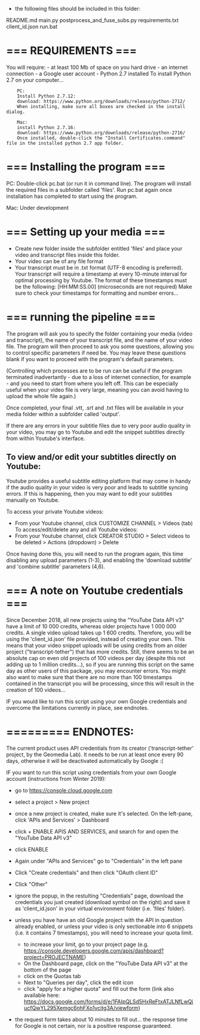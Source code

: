- the following files should be included in this folder:

README.md
main.py
postprocess_and_fuse_subs.py
requirements.txt
client_id.json
run.bat

=== REQUIREMENTS ===
====================

You will require:
	- at least 100 Mb of space on you hard drive
	- an internet connection
	- a Google user account
	- Python 2.7 installed
		To install Python 2.7 on your computer...
		
		PC:
		Install Python 2.7.12:
		download: https://www.python.org/downloads/release/python-2712/
		When installing, make sure all boxes are checked in the install dialog.
		
		Mac:
		install Python 2.7.16:
		download: https://www.python.org/downloads/release/python-2716/
		Once installed, double-click the "Install Certificates.command" file in the installed python 2.7 app folder.


=== Installing the program ===
==============================

PC:
Double-click pc.bat (or run it in command line). The program will install the required files in a subfolder called 'files'. Run pc.bat again once installation has completed to start using the program.

Mac:
Under development


=== Setting up your media ===
=============================

- Create new folder inside the subfolder entitled 'files' and place your video and transcript files inside this folder.
- Your video can be of any file format
- Your transcript must be in .txt format (UTF-8 encoding is preferred).
	Your transcript will require a timestamp at every 10-minute interval for optimal processing by Youtube.
	The format of these timestamps must be the following: [HH:MM:SS.00] (microseconds are not required)
		Make sure to check your timestamps for formatting and number errors...

	
=== running the pipeline ===
============================

The program will ask you to specify the folder containing your media (video and transcript), the name of your transcript file, and the name of your video file. The program will then proceed to ask you some questions, allowing you to control specific parameters if need be. You may leave these questions blank if you want to proceed with the program's default parameters.

(Controlling which processes are to be run can be useful if the program terminated inadvertantly - due to a loss of internet connection, for example - and you need to start from where you left off. This can be especially useful when your video file is very large, meaning you can avoid having to upload the whole file again.)

Once completed, your final .vtt, .srt and .txt files will be available in your media folder within a subfolder called 'output'.

If there are any errors in your subtitle files due to very poor audio quality in your video, you may go to Youtube and edit the snippet subtitles directly from within Youtube's interface.

To view and/or edit your subtitles directly on Youtube:
---------------------------------------------

Youtube provides a useful subtitle editing platform that may come in handy if the audio quality in your video is very poor and leads to subtitle syncing errors. If this is happening, then you may want to edit your subtitles manually on Youtube.

To access your private Youtube videos:
- From your Youtube channel, click CUSTOMIZE CHANNEL > Videos (tab)
To access/edit/delete any and all Youtube videos:
- From your Youtube channel, click CREATOR STUDIO > Select videos to be deleted > Actions (dropdown) > Delete

Once having done this, you will need to run the program again, this time disabling any upload parameters (1-3), and enabling the 'download subtitle' and 'combine subtitle' parameters (4,6).


=== A note on Youtube credentials ===
=====================================

Since December 2018, all new projects using the "YouTube Data API v3" have a limit of 10 000 credits, whereas older projects have 1 000 000 credits. A single video upload takes up 1 600 credits. Therefore, you will be using the 'client_id.json' file provided, instead of creating your own. This means that your video snippet uploads will be using credits from an older project ("transcript-tether") that has more credits. Still, there seems to be an absolute cap on even old projects of 100 videos per day (despite this not adding up to 1 million credits...), so if you are running this script on the same day as other users of this package, you may encounter errors. You might also want to make sure that there are no more than 100 timestamps contained in the transcript you will be processing, since this will result in the creation of 100 videos...

IF you would like to run this script using your own Google credentials and overcome the limitations currently in place, see endnotes.

=========
ENDNOTES:
=========

The current product uses API credentials from its creator ('transcript-tether' project, by the Geomedia Lab). It needs to be run at least once every 90 days, otherwise it will be deactivated automatically by Google :(

IF you want to run this script using credentials from your own Google account (instructions from Winter 2019):

- go to https://console.cloud.google.com
- select a project > New project
- once a new project is created, make sure it's selected. On the left-pane, click 'APIs and Services' > Dashboard
- click + ENABLE APIS AND SERVICES, and search for and open the "YouTube Data API v3"
- click ENABLE
- Again under "APIs and Services" go to "Credentials" in the left pane
- Click "Create credentials" and then click "OAuth client ID"
- Click "Other"
- ignore the popup, in the restulting "Credentials" page, download the credentials you just created (download symbol on the right) and save it as 'client_id.json' in your virtual environment folder (i.e. 'files' folder).

- unless you have have an old Google project with the API in question already enabled, or unless your video is only sectionable into 6 snippets (i.e. it contains 7 timestamps), you will need to increase your quota limit.
	- to increase your limit, go to your project page (e.g. https://console.developers.google.com/apis/dashboard?project=PROJECTNAME)
	- On the Dashboard page, click on the "YouTube Data API v3" at the bottom of the page
	- click on the Quotas tab
	- Next to "Queries per day", click the edit icon
	- click "apply for a higher quota" and fill out the form (link also available here: https://docs.google.com/forms/d/e/1FAIpQLSd5HxReFtxATJLNfLwQiucfQwYL295Xemgc6nhFXo1vcitg3A/viewform)
- the request form takes about 10 minutes to fill out... the response time for Google is not certain, nor is a positive response guaranteed.